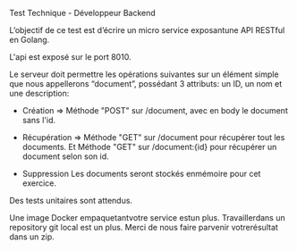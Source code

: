 Test Technique - Développeur Backend

L’objectif de ce test est d’écrire un micro service exposantune API RESTful en
Golang.

L'api est exposé sur le port 8010.

Le serveur doit permettre les opérations suivantes sur un élément
simple que nous appellerons “document”, possédant 3 attributs: un ID, un nom
et une description:

- Création => Méthode "POST" sur /document, avec en body le document sans l'id.

- Récupération => Méthode "GET" sur /document pour récupérer tout les documents. Et Méthode "GET" sur /document:{id} pour récupérer un document selon son id.

- Suppression
  Les documents seront stockés enmémoire pour cet exercice.

Des tests unitaires sont attendus.

Une image Docker empaquetantvotre service estun plus.
Travaillerdans un repository git local est un plus.
Merci de nous faire parvenir votrerésultat dans un zip.
